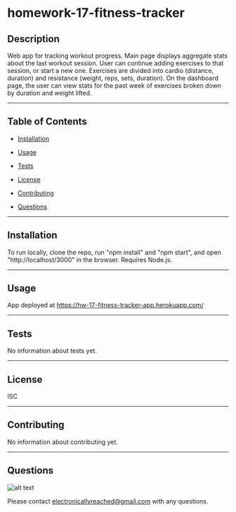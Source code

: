 # homework-17-fitness-tracker

    
## Description

Web app for tracking workout progress. Main page displays aggregate stats about the last workout session. User can continue adding exercises to that session, or start a new one. Exercises are divided into cardio (distance, duration) and resistance (weight, reps, sets, duration). On the dashboard page, the user can view stats for the past week of exercises broken down by duration and weight lifted.

- - -

## Table of Contents
    

* [Installation](#installation)

* [Usage](#usage)

* [Tests](#tests)

* [License](#lisence)

* [Contributing](#contributing)

* [Questions](#questions)

- - -

## Installation

To run locally, clone the repo, run "npm install" and "npm start", and open "http://localhost/3000" in the browser. Requires Node.js.

- - -

## Usage

App deployed at https://hw-17-fitness-tracker-app.herokuapp.com/

- - -

## Tests

No information about tests yet.

- - -

## License

ISC

- - -

## Contributing

No information about contributing yet.

- - -

## Questions

![alt text](https://avatars0.githubusercontent.com/u/56980945?v=4 "profile image for julzar")


Please contact electronicallyreached@gmail.com with any questions.
